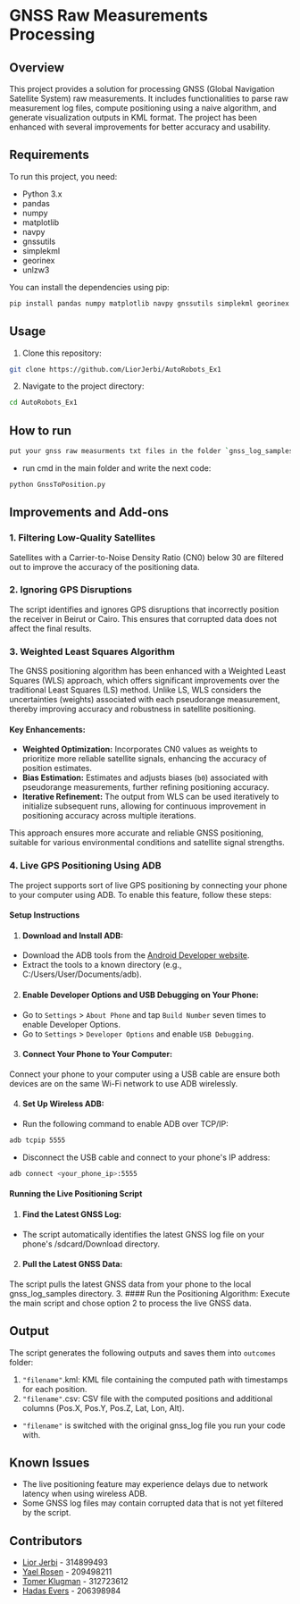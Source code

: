 # GNSS Raw Measurements Processing

## Overview

This project provides a solution for processing GNSS (Global Navigation Satellite System) raw measurements. It includes functionalities to parse raw measurement log files, compute positioning using a naive algorithm, and generate visualization outputs in KML format. The project has been enhanced with several improvements for better accuracy and usability.

## Requirements

To run this project, you need:

- Python 3.x
- pandas
- numpy
- matplotlib
- navpy
- gnssutils
- simplekml
- georinex
- unlzw3

You can install the dependencies using pip:

```bash
pip install pandas numpy matplotlib navpy gnssutils simplekml georinex unlzw3
```

## Usage
1. Clone this repository:
```bash
git clone https://github.com/LiorJerbi/AutoRobots_Ex1
```
2. Navigate to the project directory:
```bash
cd AutoRobots_Ex1
```

## How to run
```bash
put your gnss raw measurments txt files in the folder `gnss_log_samples`
```

- run cmd in the main folder and write the next code:
```bash
python GnssToPosition.py
```

## Improvements and Add-ons
### 1. Filtering Low-Quality Satellites
Satellites with a Carrier-to-Noise Density Ratio (CN0) below 30 are filtered out to improve the accuracy of the positioning data.

### 2. Ignoring GPS Disruptions
The script identifies and ignores GPS disruptions that incorrectly position the receiver in Beirut or Cairo. This ensures that corrupted data does not affect the final results.

### 3. Weighted Least Squares Algorithm
The GNSS positioning algorithm has been enhanced with a Weighted Least Squares (WLS) approach, which offers significant improvements over the traditional Least Squares (LS) method. Unlike LS, WLS considers the uncertainties (weights) associated with each pseudorange measurement, thereby improving accuracy and robustness in satellite positioning.

#### Key Enhancements:
- **Weighted Optimization:** Incorporates CN0 values as weights to prioritize more reliable satellite signals, enhancing the accuracy of position estimates.
- **Bias Estimation:** Estimates and adjusts biases (`b0`) associated with pseudorange measurements, further refining positioning accuracy.
- **Iterative Refinement:** The output from WLS can be used iteratively to initialize subsequent runs, allowing for continuous improvement in positioning accuracy across multiple iterations.

This approach ensures more accurate and reliable GNSS positioning, suitable for various environmental conditions and satellite signal strengths.

### 4. Live GPS Positioning Using ADB
The project supports sort of live GPS positioning by connecting your phone to your computer using ADB. To enable this feature, follow these steps:

#### Setup Instructions
1. #### Download and Install ADB:
- Download the ADB tools from the [Android Developer website](https://developer.android.com/studio/releases/platform-tools).
- Extract the tools to a known directory (e.g., C:/Users/User/Documents/adb).

2. #### Enable Developer Options and USB Debugging on Your Phone:
- Go to `Settings` > `About Phone` and tap `Build Number` seven times to enable Developer Options.
- Go to `Settings` > `Developer Options` and enable `USB Debugging`.

3. #### Connect Your Phone to Your Computer:
Connect your phone to your computer using a USB cable are ensure both devices are on the same Wi-Fi network to use ADB wirelessly.

4. #### Set Up Wireless ADB:
- Run the following command to enable ADB over TCP/IP:
```bash
adb tcpip 5555
```
- Disconnect the USB cable and connect to your phone's IP address:
```bash
adb connect <your_phone_ip>:5555
```

#### Running the Live Positioning Script
1. #### Find the Latest GNSS Log:
- The script automatically identifies the latest GNSS log file on your phone's /sdcard/Download directory.
2. #### Pull the Latest GNSS Data:
The script pulls the latest GNSS data from your phone to the local gnss_log_samples directory.
3. #### Run the Positioning Algorithm:
Execute the main script and chose option 2 to process the live GNSS data.

## Output
The script generates the following outputs and saves them into `outcomes` folder:
1. `"filename"`.kml: KML file containing the computed path with timestamps for each position.
2. `"filename"`.csv: CSV file with the computed positions and additional columns (Pos.X, Pos.Y, Pos.Z, Lat, Lon, Alt).
- `"filename"` is switched with the original gnss_log file you run your code with.

## Known Issues
- The live positioning feature may experience delays due to network latency when using wireless ADB.
- Some GNSS log files may contain corrupted data that is not yet filtered by the script.

## Contributors
- [Lior Jerbi](https://github.com/LiorJerbi) - 314899493
- [Yael Rosen](https://github.com/yaelrosen77) - 209498211
- [Tomer Klugman](https://github.com/tomerklugman) - 312723612
- [Hadas Evers](https://github.com/hadasevers) - 206398984
